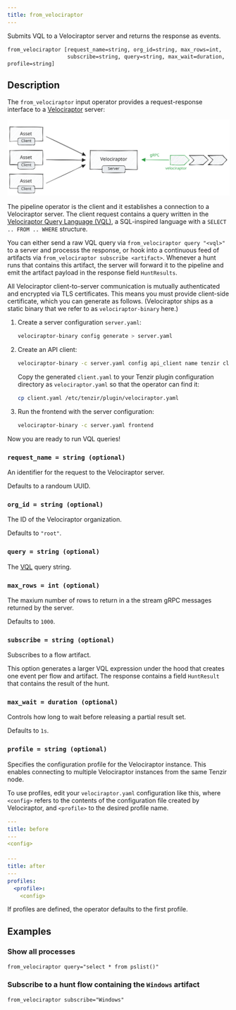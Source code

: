 ```yaml
---
title: from_velociraptor
---
```


Submits VQL to a Velociraptor server and returns the response as events.

```tql
from_velociraptor [request_name=string, org_id=string, max_rows=int,
                   subscribe=string, query=string, max_wait=duration, profile=string]
```

## Description

The `from_velociraptor` input operator provides a request-response interface to
a [Velociraptor](https://docs.velociraptor.app) server:

![Velociraptor](velociraptor.excalidraw.svg)

The pipeline operator is the client and it establishes a connection to a
Velociraptor server. The client request contains a query written in the
[Velociraptor Query Language (VQL)][vql], a SQL-inspired language with a `SELECT
.. FROM .. WHERE` structure.

[vql]: https://docs.velociraptor.app/docs/vql

You can either send a raw VQL query via `from_velociraptor query "<vql>"` to a
server and processs the response, or hook into a continuous feed of artifacts
via `from_velociraptor subscribe <artifact>`. Whenever a hunt runs that contains
this artifact, the server will forward it to the pipeline and emit the artifact
payload in the response field `HuntResults`.

All Velociraptor client-to-server communication is mutually authenticated and
encrypted via TLS certificates. This means you must provide client-side
certificate, which you can generate as follows. (Velociraptor ships as a static
binary that we refer to as `velociraptor-binary` here.)

1. Create a server configuration `server.yaml`:
   ```bash
   velociraptor-binary config generate > server.yaml
   ```

2. Create an API client:
   ```bash
   velociraptor-binary -c server.yaml config api_client name tenzir client.yaml
   ```

   Copy the generated `client.yaml` to your Tenzir plugin configuration
   directory as `velociraptor.yaml` so that the operator can find it:
   ```bash
   cp client.yaml /etc/tenzir/plugin/velociraptor.yaml
   ```

3. Run the frontend with the server configuration:
   ```bash
   velociraptor-binary -c server.yaml frontend
   ```

Now you are ready to run VQL queries!

### `request_name = string (optional)`

An identifier for the request to the Velociraptor server.

Defaults to a randoum UUID.

### `org_id = string (optional)`

The ID of the Velociraptor organization.

Defaults to `"root"`.

### `query = string (optional)`

The [VQL][vql] query string.

### `max_rows = int (optional)`

The maxium number of rows to return in a the stream gRPC messages returned by
the server.

Defaults to `1000`.

### `subscribe = string (optional)`

Subscribes to a flow artifact.

This option generates a larger VQL expression under the hood that creates one
event per flow and artifact. The response contains a field `HuntResult` that
contains the result of the hunt.

### `max_wait = duration (optional)`

Controls how long to wait before releasing a partial result set.

Defaults to `1s`.

### `profile = string (optional)`

Specifies the configuration profile for the Velociraptor instance. This enables
connecting to multiple Velociraptor instances from the same Tenzir node.

To use profiles, edit your `velociraptor.yaml` configuration like this, where
`<config>` refers to the contents of the configuration file created by Velociraptor, and
`<profile>` to the desired profile name.

```yaml
---
title: before
---
<config>

---
title: after
---
profiles:
  <profile>:
    <config>
```

If profiles are defined, the operator defaults to the first profile.

## Examples

### Show all processes

```tql
from_velociraptor query="select * from pslist()"
```

### Subscribe to a hunt flow containing the `Windows` artifact

```tql
from_velociraptor subscribe="Windows"
```
